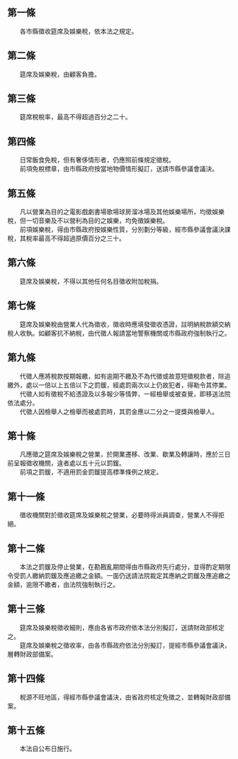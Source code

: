 第一條 
-------
　　各市縣徵收筵席及娛樂稅，依本法之規定。  


第二條 
-------
　　筵席及娛樂稅，由顧客負擔。  


第三條 
-------
　　筵席稅稅率，最高不得超過百分之二十。  


第四條 
-------
　　日常飯食免稅，但有奢侈情形者，仍應照前條規定徵稅。  
　　前項免稅標章，由市縣政府按當地物價情形擬訂，送請市縣參議會議決。  


第五條 
-------
　　凡以營業為目的之電影戲劇書場歌場球房溜冰場及其他娛樂場所，均徵娛樂稅，但一切音樂及不以營利為目的之娛樂，均免徵娛樂稅。  
　　前項娛樂稅，得由市縣政府按娛樂性質，分別劃分等級，經市縣參議會議決課稅，其稅率最高不得超過原價百分之三十。  


第六條 
-------
　　筵席及娛樂稅，不得以其他任何名目徵收附加稅捐。  


第七條 
-------
　　筵席及娛樂稅由營業人代為徵收，徵收時應填發徵收憑證，註明納稅款額交納稅人收執。如顧客抗不納稅，由代徵人報請當地警察機關或市縣政府強制執行之。  


第九條 
-------
　　代徵人應將稅款按期報繳，如有逾期不繳及不為代徵或故意短徵稅款者，除追繳外，處以一倍以上五倍以下之罰鍰，經處罰兩次以上仍故犯者，得勒令其停業。  
　　代徵人如有徵稅不給憑證及以多報少等情弊，一經檢舉或被查覺，即移送法院依法處分。  
　　代徵人因檢舉人之檢舉而被處罰時，其罰金應以二分之一提獎與檢舉人。  


第十條 
-------
　　凡應徵之筵席及娛樂稅之營業，於開業遷移、改業、歇業及轉讓時，應於三日前呈報徵收機關，違者處以五十元以罰鍰。  
　　前項之罰鍰，不適用罰金罰鍰提高標準條例之規定。  


第十一條 
---------
　　徵收機關對於徵收筵席及娛樂稅之營業，必要時得派員調查，營業人不得拒絕。  


第十二條 
---------
　　本法之罰鍰及停止營業，在勘戡亂期間得由市縣政府先行處分，並得酌定期限令受罰人繳納罰鍰及應追繳之金額。一面仍送請法院裁定其應納之罰鍰及應追繳之金額，逾限不繳者，由法院強制執行之。  


第十三條 
---------
　　筵席及娛樂稅徵收細則，應由各省市政府依本法分別擬訂，送請財政部核定之。  
　　筵席及娛樂稅之徵收率，由各市縣政府依法分別擬訂，提經市縣參議會議決，層轉財政部備案。  


第十四條 
---------
　　稅源不旺地區，得經市縣參議會議決，由省政府核定免徵之，並轉報財政部備案。  


第十五條 
---------
　　本法自公布日施行。